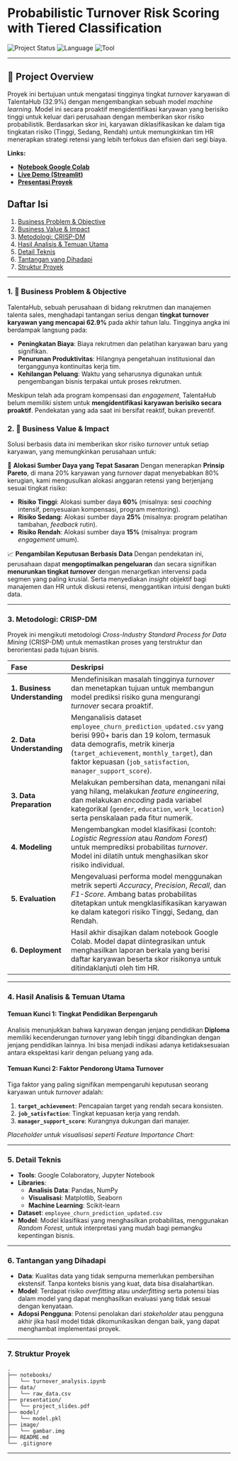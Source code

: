 # Probabilistic Turnover Risk Scoring with Tiered Classification

![Project Status](https://img.shields.io/badge/status-OnProgress-red)
![Language](https://img.shields.io/badge/language-Python-blue)
![Tool](https://img.shields.io/badge/tool-Google_Colab-orange)

---

## 🚀 Project Overview

Proyek ini bertujuan untuk mengatasi tingginya tingkat *turnover* karyawan di TalentaHub (32.9%) dengan mengembangkan sebuah model *machine learning*. Model ini secara proaktif mengidentifikasi karyawan yang berisiko tinggi untuk keluar dari perusahaan dengan memberikan skor risiko probabilistik. Berdasarkan skor ini, karyawan diklasifikasikan ke dalam tiga tingkatan risiko (Tinggi, Sedang, Rendah) untuk memungkinkan tim HR menerapkan strategi retensi yang lebih terfokus dan efisien dari segi biaya.

**Links:**
* **[Notebook Google Colab](https://github.com/Naufaliffa/final-project/tree/main/notebooks)**
* **[Live Demo (Streamlit)](streamlit.io)**
* **[Presentasi Proyek]()**

## Daftar Isi
1.  [Business Problem & Objective](#1-masalah-bisnis)
2.  [Business Value & Impact](#2-nilai-bisnis--dampak)
3.  [Metodologi: CRISP-DM](#3-metodologi-crisp-dm)
4.  [Hasil Analisis & Temuan Utama](#4-hasil-analisis--temuan-utama)
5.  [Detail Teknis](#5-detail-teknis)
6.  [Tantangan yang Dihadapi](#6-tantangan-yang-dihadapi)
7.  [Struktur Proyek](#7-struktur-proyek)

---

### 1. 🎯 Business Problem & Objective

TalentaHub, sebuah perusahaan di bidang rekrutmen dan manajemen talenta sales, menghadapi tantangan serius dengan **tingkat turnover karyawan yang mencapai 62.9%** pada akhir tahun lalu. Tingginya angka ini berdampak langsung pada:
* **Peningkatan Biaya**: Biaya rekrutmen dan pelatihan karyawan baru yang signifikan.
* **Penurunan Produktivitas**: Hilangnya pengetahuan institusional dan terganggunya kontinuitas kerja tim.
* **Kehilangan Peluang**: Waktu yang seharusnya digunakan untuk pengembangan bisnis terpakai untuk proses rekrutmen.

Meskipun telah ada program kompensasi dan *engagement*, TalentaHub belum memiliki sistem untuk **mengidentifikasi karyawan berisiko secara proaktif**. Pendekatan yang ada saat ini bersifat reaktif, bukan preventif.

### 2. 💼 Business Value & Impact

Solusi berbasis data ini memberikan skor risiko *turnover* untuk setiap karyawan, yang memungkinkan perusahaan untuk:

🎯 **Alokasi Sumber Daya yang Tepat Sasaran**
Dengan menerapkan **Prinsip Pareto**, di mana 20% karyawan yang *turnover* dapat menyebabkan 80% kerugian, kami mengusulkan alokasi anggaran retensi yang berjenjang sesuai tingkat risiko:
* **Risiko Tinggi**: Alokasi sumber daya **60%** (misalnya: sesi *coaching* intensif, penyesuaian kompensasi, program mentoring).
* **Risiko Sedang**: Alokasi sumber daya **25%** (misalnya: program pelatihan tambahan, *feedback* rutin).
* **Risiko Rendah**: Alokasi sumber daya **15%** (misalnya: program *engagement* umum).

📈 **Pengambilan Keputusan Berbasis Data**
Dengan pendekatan ini, perusahaan dapat **mengoptimalkan pengeluaran** dan secara signifikan **menurunkan tingkat *turnover*** dengan menargetkan intervensi pada segmen yang paling krusial. Serta menyediakan *insight* objektif bagi manajemen dan HR untuk diskusi retensi, menggantikan intuisi dengan bukti data.

---

### 3. Metodologi: CRISP-DM

Proyek ini mengikuti metodologi *Cross-Industry Standard Process for Data Mining* (CRISP-DM) untuk memastikan proses yang terstruktur dan berorientasi pada tujuan bisnis.

| Fase | Deskripsi |
| :--- | :--- |
| **1. Business Understanding** | Mendefinisikan masalah tingginya *turnover* dan menetapkan tujuan untuk membangun model prediksi risiko guna mengurangi *turnover* secara proaktif. |
| **2. Data Understanding** | Menganalisis dataset `employee_churn_prediction_updated.csv` yang berisi 990+ baris dan 19 kolom, termasuk data demografis, metrik kinerja (`target_achievement`, `monthly_target`), dan faktor kepuasan (`job_satisfaction`, `manager_support_score`). |
| **3. Data Preparation** | Melakukan pembersihan data, menangani nilai yang hilang, melakukan *feature engineering*, dan melakukan *encoding* pada variabel kategorikal (`gender`, `education`, `work_location`) serta penskalaan pada fitur numerik. |
| **4. Modeling** | Mengembangkan model klasifikasi (contoh: *Logistic Regression* atau *Random Forest*) untuk memprediksi probabilitas *turnover*. Model ini dilatih untuk menghasilkan skor risiko individual. |
| **5. Evaluation** | Mengevaluasi performa model menggunakan metrik seperti *Accuracy*, *Precision*, *Recall*, dan *F1-Score*. Ambang batas probabilitas ditetapkan untuk mengklasifikasikan karyawan ke dalam kategori risiko Tinggi, Sedang, dan Rendah. |
| **6. Deployment** | Hasil akhir disajikan dalam notebook Google Colab. Model dapat diintegrasikan untuk menghasilkan laporan berkala yang berisi daftar karyawan beserta skor risikonya untuk ditindaklanjuti oleh tim HR. |

---

### 4. Hasil Analisis & Temuan Utama

#### Temuan Kunci 1: Tingkat Pendidikan Berpengaruh
Analisis menunjukkan bahwa karyawan dengan jenjang pendidikan **Diploma** memiliki kecenderungan *turnover* yang lebih tinggi dibandingkan dengan jenjang pendidikan lainnya. Ini bisa menjadi indikasi adanya ketidaksesuaian antara ekspektasi karir dengan peluang yang ada.

#### Temuan Kunci 2: Faktor Pendorong Utama Turnover
Tiga faktor yang paling signifikan mempengaruhi keputusan seorang karyawan untuk *turnover* adalah:
1.  **`target_achievement`**: Pencapaian target yang rendah secara konsisten.
2.  **`job_satisfaction`**: Tingkat kepuasan kerja yang rendah.
3.  **`manager_support_score`**: Kurangnya dukungan dari manajer.

*Placeholder untuk visualisasi seperti Feature Importance Chart:*

---

### 5. Detail Teknis

* **Tools**: Google Colaboratory, Jupyter Notebook
* **Libraries**:
    * **Analisis Data**: Pandas, NumPy
    * **Visualisasi**: Matplotlib, Seaborn
    * **Machine Learning**: Scikit-learn
* **Dataset**: `employee_churn_prediction_updated.csv`
* **Model**: Model klasifikasi yang menghasilkan probabilitas, menggunakan *Random Forest*, untuk interpretasi yang mudah bagi pemangku kepentingan bisnis.

---

### 6. Tantangan yang Dihadapi

* **Data**: Kualitas data yang tidak sempurna memerlukan pembersihan ekstensif. Tanpa konteks bisnis yang kuat, data bisa disalahartikan.
* **Model**: Terdapat risiko *overfitting* atau *underfitting* serta potensi bias dalam model yang dapat menghasilkan evaluasi yang tidak sesuai dengan kenyataan.
* **Adopsi Pengguna**: Potensi penolakan dari *stakeholder* atau pengguna akhir jika hasil model tidak dikomunikasikan dengan baik, yang dapat menghambat implementasi proyek.

---

### 7. Struktur Proyek

```
.
├── notebooks/
│   └── turnover_analysis.ipynb
├── data/
│   └── raw_data.csv
├── presentation/
│   └── project_slides.pdf
├── model/
│   └── model.pkl
├── image/
│   └── gambar.img
├── README.md
└── .gitignore
```

-----


